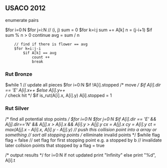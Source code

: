 ## USACO 2012

enumerate pairs

$for i=0:N
    $for j=i:N
	    // (i, j)
		sum = 0
		$for k=i:j
		    sum += A[k]
		n = (j-i+1)
		$if sum % n > 0
		    continue
		avg = sum / n
		
		// find if there is flower == avg
		$for k=i:j-i
		    $if A[k] == avg
			    count ++
				break
 
 ### Rut Bronze
 
$while 1
    // update all pieces
	$for i=0:N
		$if !A[i].stopped
		    /* move */
			$if A[i].dir == 'E'
				A[i].x++
			$else
				A[i].y++		
	        /* check hit */
			$if is_rut(A[i].x, A[i].y)
			    A[i].stopped = 1

### Rut Silver
/* find all potential stop points */
$for i=0:N
    $for j=0:N
	    $if A[i].dir == 'E' && A[j].dir=='N' && A[j].x > A[i].x && A[i].y > A[j].y
		    cx = A[j].x
			cy = A[i].y
			ct = max(A[j].x - A[i].x, A[i].y - A[j].y)
			// push this collision point into a array or something
// sort all stopping points
/* elliminate invalid points */
$while flag
   flag = false
   // set flag for first stopping point e.g. a stopped by b
   // invalidate later collsion points that stopped by a 
        flag = true		
   
   

/* output results */
for i=0:N
    if not updated
	    print "Infinity"
    else
	    print "%d", A[i].t
























    	